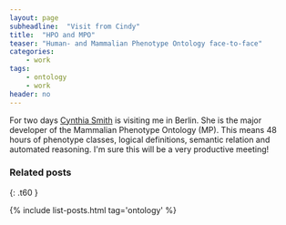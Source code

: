 ```yaml
---
layout: page
subheadline:  "Visit from Cindy"
title:  "HPO and MPO"
teaser: "Human- and Mammalian Phenotype Ontology face-to-face"
categories:
    - work
tags:
    - ontology
    - work
header: no
---
```


For two days [Cynthia Smith][1] is visiting me in Berlin. She is the major developer of the Mammalian Phenotype Ontology (MP). This means 48 hours of phenotype classes, logical definitions, semantic relation and automated reasoning. I'm sure this will be a very productive meeting!

### Related posts
{: .t60 }

{% include list-posts.html tag='ontology' %}


  [1]: https://www.jax.org/research-and-faculty/faculty/research-scientists/cynthia-smith
